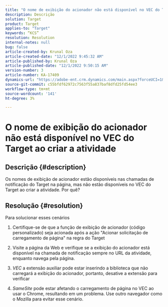 ```yaml
---
title: "O nome de exibição do acionador não está disponível no VEC do Target ao criar uma atividade"
description: Descrição
solution: Target
product: Target
applies-to: "Target"
keywords: “KCS”
resolution: Resolution
internal-notes: null
bug: false
article-created-by: Krunal Oza
article-created-date: "12/1/2022 9:45:32 AM"
article-published-by: Krunal Oza
article-published-date: "12/1/2022 9:50:15 AM"
version-number: 3
article-number: KA-17409
dynamics-url: "https://adobe-ent.crm.dynamics.com/main.aspx?forceUCI=1&pagetype=entityrecord&etn=knowledgearticle&id=71b194e2-5c71-ed11-9561-6045bd006a22"
source-git-commit: c55bfdf62972c7563f55a837baf8dfd25fd54ee3
workflow-type: tm+mt
source-wordcount: '141'
ht-degree: 3%

---
```


# O nome de exibição do acionador não está disponível no VEC do Target ao criar a atividade

## Descrição {#description}


Os nomes de exibição de acionador estão disponíveis nas chamadas de notificação do Target na página, mas não estão disponíveis no VEC do Target ao criar a atividade. Por quê?


## Resolução {#resolution}


Para solucionar esses cenários

1. Certifique-se de que a função de exibição de acionador (código personalizado) seja acionada após a ação &quot;Acionar solicitação de carregamento de página&quot; na regra do Target

2. Visite a página da Web e verifique se a exibição do acionador está disponível na chamada de notificação sempre no URL da atividade, enquanto navega pela página.

3. *VEC* a extensão auxiliar pode estar inserindo a biblioteca que não carregará a exibição do acionador, portanto, desative a extensão para verificar

4. *SameSite* pode estar afetando o carregamento de página no VEC ao usar o Chrome, resultando em um problema. Use outro navegador como o Mozilla para evitar esse cenário.
